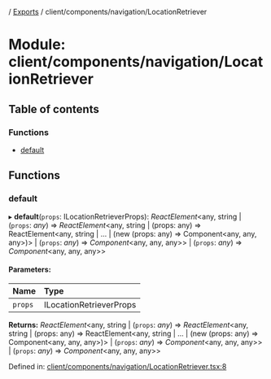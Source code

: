 [](../README.md) / [Exports](../modules.md) / client/components/navigation/LocationRetriever

# Module: client/components/navigation/LocationRetriever

## Table of contents

### Functions

- [default](client_components_navigation_locationretriever.md#default)

## Functions

### default

▸ **default**(`props`: ILocationRetrieverProps): *ReactElement*<any, string \| (`props`: *any*) => *ReactElement*<any, string \| (props: any) =\> ReactElement<any, string \| ... \| (new (props: any) =\> Component<any, any, any\>)\> \| (`props`: *any*) => *Component*<any, any, any\>\> \| (`props`: *any*) => *Component*<any, any, any\>\>

#### Parameters:

Name | Type |
:------ | :------ |
`props` | ILocationRetrieverProps |

**Returns:** *ReactElement*<any, string \| (`props`: *any*) => *ReactElement*<any, string \| (props: any) =\> ReactElement<any, string \| ... \| (new (props: any) =\> Component<any, any, any\>)\> \| (`props`: *any*) => *Component*<any, any, any\>\> \| (`props`: *any*) => *Component*<any, any, any\>\>

Defined in: [client/components/navigation/LocationRetriever.tsx:8](https://github.com/onzag/itemize/blob/28218320/client/components/navigation/LocationRetriever.tsx#L8)
